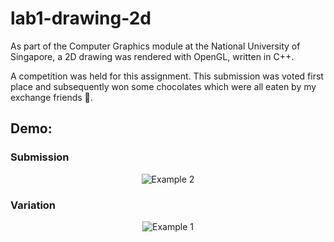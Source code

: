 # lab1-drawing-2d
As part of the Computer Graphics module at the National University of Singapore, a 2D drawing was rendered with OpenGL, written in C++.

A competition was held for this assignment. This submission was voted first place and subsequently won some chocolates which were all eaten by my exchange friends 🦁.

## Demo:
### Submission
<p align="center">
  <img src="https://thumbs.gfycat.com/DarlingJoyfulAmericanrobin-size_restricted.gif" alt="Example 2"/>
</p>

### Variation
<p align="center">
  <img src="https://thumbs.gfycat.com/RemarkableLikelyAlbertosaurus-size_restricted.gif" alt="Example 1"/>
</p>
